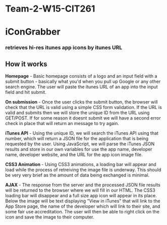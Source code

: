 # Team-2-W15-CIT261

# iConGrabber
### retrieves hi-res itunes app icons by itunes URL

## How it works
**Homepage** - Basic homepage consists of a logo and an input field with a submit button - basically what you'd when you pull up Google or any other search engine. The user will paste the itunes URL of an app into the input field and hit submit.

**On submission** - Once the user clicks the submit button, the browser will check that the URL is valid using a simple CSS form validation. If the URL is valid and submits then we will store the unique ID from the URL using GET/POST. If for some reason it doesnt submit we will have a second error check in place that will return an message to try again.

**iTunes API** - Using the unique ID, we will search the iTunes API using that number, which will return a JSON file for the application that is being requested by the user. Using JavaScript, we will parse the iTunes JSON results and store in our own variables for use the app name, developer name, developer website, and the URL for the app icon image file.

**CSS3 Animation** - Using CSS3 animations, a loading bar will appear and load while the process of retreiving the image file is underway. This should be very very brief as the amount of data being exchanged is minimal.

**AJAX** - The response from the server and the processed JSON file results will be returned to the browser where we will fill in our HTML. The CSS3 loading bar will disappear and a full size app icon will appear in its place. Below the image will be text displaying "View in iTunes" that will link to the App Store page, the name of the developer which will link to their site, and some fair use accreditation. The user will then be able to right click on the icon and save the image to their computer.